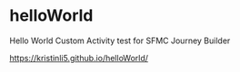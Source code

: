 # helloWorld

Hello World Custom Activity test for SFMC Journey Builder

https://kristinli5.github.io/helloWorld/
